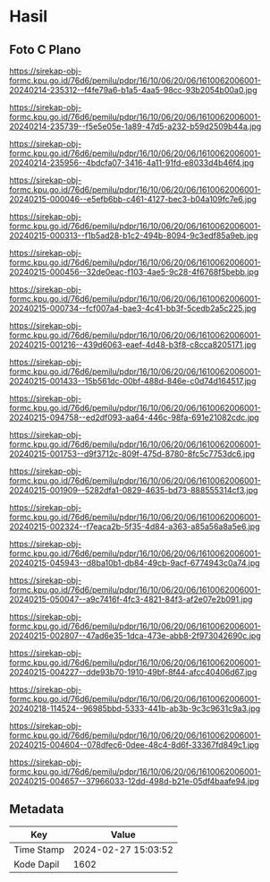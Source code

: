 # Hasil

## Foto C Plano

https://sirekap-obj-formc.kpu.go.id/76d6/pemilu/pdpr/16/10/06/20/06/1610062006001-20240214-235312--f4fe79a6-b1a5-4aa5-98cc-93b2054b00a0.jpg

https://sirekap-obj-formc.kpu.go.id/76d6/pemilu/pdpr/16/10/06/20/06/1610062006001-20240214-235739--f5e5e05e-1a89-47d5-a232-b59d2509b44a.jpg

https://sirekap-obj-formc.kpu.go.id/76d6/pemilu/pdpr/16/10/06/20/06/1610062006001-20240214-235956--4bdcfa07-3416-4a11-91fd-e8033d4b46f4.jpg

https://sirekap-obj-formc.kpu.go.id/76d6/pemilu/pdpr/16/10/06/20/06/1610062006001-20240215-000046--e5efb6bb-c461-4127-bec3-b04a109fc7e6.jpg

https://sirekap-obj-formc.kpu.go.id/76d6/pemilu/pdpr/16/10/06/20/06/1610062006001-20240215-000313--f1b5ad28-b1c2-494b-8094-9c3edf85a9eb.jpg

https://sirekap-obj-formc.kpu.go.id/76d6/pemilu/pdpr/16/10/06/20/06/1610062006001-20240215-000456--32de0eac-f103-4ae5-9c28-4f6768f5bebb.jpg

https://sirekap-obj-formc.kpu.go.id/76d6/pemilu/pdpr/16/10/06/20/06/1610062006001-20240215-000734--fcf007a4-bae3-4c41-bb3f-5cedb2a5c225.jpg

https://sirekap-obj-formc.kpu.go.id/76d6/pemilu/pdpr/16/10/06/20/06/1610062006001-20240215-001216--439d6063-eaef-4d48-b3f8-c8cca8205171.jpg

https://sirekap-obj-formc.kpu.go.id/76d6/pemilu/pdpr/16/10/06/20/06/1610062006001-20240215-001433--15b561dc-00bf-488d-846e-c0d74d164517.jpg

https://sirekap-obj-formc.kpu.go.id/76d6/pemilu/pdpr/16/10/06/20/06/1610062006001-20240215-094758--ed2df093-aa64-446c-98fa-691e21082cdc.jpg

https://sirekap-obj-formc.kpu.go.id/76d6/pemilu/pdpr/16/10/06/20/06/1610062006001-20240215-001753--d9f3712c-809f-475d-8780-8fc5c7753dc6.jpg

https://sirekap-obj-formc.kpu.go.id/76d6/pemilu/pdpr/16/10/06/20/06/1610062006001-20240215-001909--5282dfa1-0829-4635-bd73-888555314cf3.jpg

https://sirekap-obj-formc.kpu.go.id/76d6/pemilu/pdpr/16/10/06/20/06/1610062006001-20240215-002324--f7eaca2b-5f35-4d84-a363-a85a56a8a5e6.jpg

https://sirekap-obj-formc.kpu.go.id/76d6/pemilu/pdpr/16/10/06/20/06/1610062006001-20240215-045943--d8ba10b1-db84-49cb-9acf-6774943c0a74.jpg

https://sirekap-obj-formc.kpu.go.id/76d6/pemilu/pdpr/16/10/06/20/06/1610062006001-20240215-050047--a9c7416f-4fc3-4821-84f3-af2e07e2b091.jpg

https://sirekap-obj-formc.kpu.go.id/76d6/pemilu/pdpr/16/10/06/20/06/1610062006001-20240215-002807--47ad6e35-1dca-473e-abb8-2f973042690c.jpg

https://sirekap-obj-formc.kpu.go.id/76d6/pemilu/pdpr/16/10/06/20/06/1610062006001-20240215-004227--dde93b70-1910-49bf-8f44-afcc40406d67.jpg

https://sirekap-obj-formc.kpu.go.id/76d6/pemilu/pdpr/16/10/06/20/06/1610062006001-20240218-114524--96985bbd-5333-441b-ab3b-9c3c9631c9a3.jpg

https://sirekap-obj-formc.kpu.go.id/76d6/pemilu/pdpr/16/10/06/20/06/1610062006001-20240215-004604--078dfec6-0dee-48c4-8d6f-33367fd849c1.jpg

https://sirekap-obj-formc.kpu.go.id/76d6/pemilu/pdpr/16/10/06/20/06/1610062006001-20240215-004657--37966033-12dd-498d-b21e-05df4baafe94.jpg


## Metadata

| Key        | Value               |
| ---------- | ------------------- |
| Time Stamp | 2024-02-27 15:03:52 |
| Kode Dapil | 1602                |



